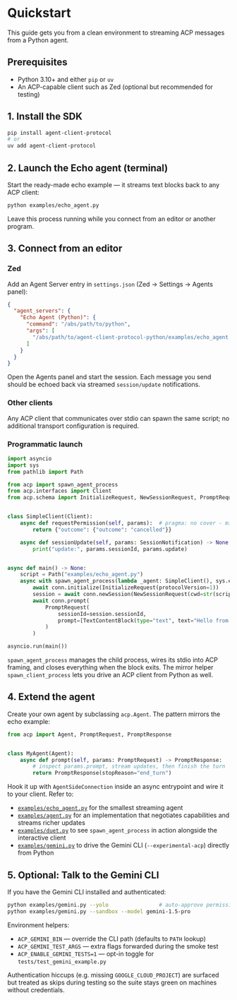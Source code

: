 # Quickstart

This guide gets you from a clean environment to streaming ACP messages from a Python agent.

## Prerequisites

- Python 3.10+ and either `pip` or `uv`
- An ACP-capable client such as Zed (optional but recommended for testing)

## 1. Install the SDK

```bash
pip install agent-client-protocol
# or
uv add agent-client-protocol
```

## 2. Launch the Echo agent (terminal)

Start the ready-made echo example — it streams text blocks back to any ACP client:

```bash
python examples/echo_agent.py
```

Leave this process running while you connect from an editor or another program.

## 3. Connect from an editor

### Zed

Add an Agent Server entry in `settings.json` (Zed → Settings → Agents panel):

```json
{
  "agent_servers": {
    "Echo Agent (Python)": {
      "command": "/abs/path/to/python",
      "args": [
        "/abs/path/to/agent-client-protocol-python/examples/echo_agent.py"
      ]
    }
  }
}
```

Open the Agents panel and start the session. Each message you send should be echoed back via streamed `session/update` notifications.

### Other clients

Any ACP client that communicates over stdio can spawn the same script; no additional transport configuration is required.

### Programmatic launch

```python
import asyncio
import sys
from pathlib import Path

from acp import spawn_agent_process
from acp.interfaces import Client
from acp.schema import InitializeRequest, NewSessionRequest, PromptRequest, SessionNotification, TextContentBlock


class SimpleClient(Client):
    async def requestPermission(self, params):  # pragma: no cover - minimal stub
        return {"outcome": {"outcome": "cancelled"}}

    async def sessionUpdate(self, params: SessionNotification) -> None:
        print("update:", params.sessionId, params.update)


async def main() -> None:
    script = Path("examples/echo_agent.py")
    async with spawn_agent_process(lambda _agent: SimpleClient(), sys.executable, str(script)) as (conn, _proc):
        await conn.initialize(InitializeRequest(protocolVersion=1))
        session = await conn.newSession(NewSessionRequest(cwd=str(script.parent), mcpServers=[]))
        await conn.prompt(
            PromptRequest(
                sessionId=session.sessionId,
                prompt=[TextContentBlock(type="text", text="Hello from spawn!")],
            )
        )

asyncio.run(main())
```

`spawn_agent_process` manages the child process, wires its stdio into ACP framing, and closes everything when the block exits. The mirror helper `spawn_client_process` lets you drive an ACP client from Python as well.

## 4. Extend the agent

Create your own agent by subclassing `acp.Agent`. The pattern mirrors the echo example:

```python
from acp import Agent, PromptRequest, PromptResponse


class MyAgent(Agent):
    async def prompt(self, params: PromptRequest) -> PromptResponse:
        # inspect params.prompt, stream updates, then finish the turn
        return PromptResponse(stopReason="end_turn")
```

Hook it up with `AgentSideConnection` inside an async entrypoint and wire it to your client. Refer to:

- [`examples/echo_agent.py`](https://github.com/psiace/agent-client-protocol-python/blob/main/examples/echo_agent.py) for the smallest streaming agent
- [`examples/agent.py`](https://github.com/psiace/agent-client-protocol-python/blob/main/examples/agent.py) for an implementation that negotiates capabilities and streams richer updates
- [`examples/duet.py`](https://github.com/psiace/agent-client-protocol-python/blob/main/examples/duet.py) to see `spawn_agent_process` in action alongside the interactive client
- [`examples/gemini.py`](https://github.com/psiace/agent-client-protocol-python/blob/main/examples/gemini.py) to drive the Gemini CLI (`--experimental-acp`) directly from Python

## 5. Optional: Talk to the Gemini CLI

If you have the Gemini CLI installed and authenticated:

```bash
python examples/gemini.py --yolo                # auto-approve permission prompts
python examples/gemini.py --sandbox --model gemini-1.5-pro
```

Environment helpers:

- `ACP_GEMINI_BIN` — override the CLI path (defaults to `PATH` lookup)
- `ACP_GEMINI_TEST_ARGS` — extra flags forwarded during the smoke test
- `ACP_ENABLE_GEMINI_TESTS=1` — opt-in toggle for `tests/test_gemini_example.py`

Authentication hiccups (e.g. missing `GOOGLE_CLOUD_PROJECT`) are surfaced but treated as skips during testing so the suite stays green on machines without credentials.
